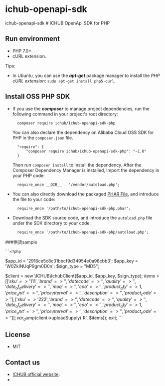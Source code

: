 # ichub-openapi-sdk
ichub-openapi-sdk
﻿# ICHUB OpenApi SDK for PHP

## Run environment
- PHP 7.0+.
- cURL extension.

Tips:

- In Ubuntu, you can use the ***apt-get*** package manager to install the *PHP cURL extension*: `sudo apt-get install php5-curl`.

## Install OSS PHP SDK

- If you use the ***composer*** to manage project dependencies, run the following command in your project's root directory:

        composer require ichub/ichub-openapi-sdk-php

   You can also declare the dependency on Alibaba Cloud OSS SDK for PHP in the `composer.json` file.

        "require": {
            "composer require ichub/ichub-openapi-sdk-php": "~1.0"
        }

   Then run `composer install` to install the dependency. After the Composer Dependency Manager is installed, import the dependency in your PHP code: 

        require_once __DIR__ . '/vendor/autoload.php';

- You can also directly download the packaged [PHAR File][releases-page], and 
   introduce the file to your code: 

        require_once '/path/to/ichub-openapi-sdk-php.phar';

- Download the SDK source code, and introduce the `autoload.php` file under the SDK directory to your code: 

        require_once '/path/to/ichub-openapi-sdk-php/autoload.php';


###供货sample

    ``<?php

$app_id    = '2916ce5c8c31bbcf9d34954e0a98cbb3';
$app_key   = 'W0ZkINUqP9gm0D0n';
$sign_type = "MD5";

$client = new \ICHUB\IchubClient($app_id, $app_key, $sign_type);
$items  = [
    [
        'sku' => '111', 'brand' => '', 'datecode' => '', 'quality' => '', 'date_of_delivery' => '', 'moq' => '',
        'coo' => '', 'product_qty' => 1, 'price_unit' => '', 'price_interval' => '', 'description' => '', 'product_code' => ''
    ],
    [
        'sku' => '222', 'brand' => '', 'datecode' => '', 'quality' => '', 'date_of_delivery' => '', 'moq' => '',
        'coo' => '', 'product_qty' => 1, 'price_unit' => '', 'price_interval' => '', 'description' => '', 'product_code' => ''
    ]
];
var_dump($client->uploadSupply('R', $items));
exit;
    ```


## License

- MIT

## Contact us

- [ICHUB  official website](https://www.ichub.com).
-

[releases-page]: https://github.com/aliyun/aliyun-oss-php-sdk/releases
[phar-composer]: https://github.com/clue/phar-composer


